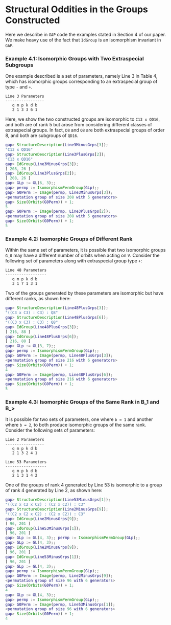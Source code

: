 # Structural Oddities in the Groups Constructed

Here we describe in `GAP` code the examples stated in Section 4 of our paper. We make heavy use of the fact that `IdGroup` is an isomorphism invariant in `GAP`.

### Example 4.1: Isomorphic Groups with Two Extraspecial Subgroups

One example described is a set of parameters, namely Line 3 in Table 4, which has isomorphic groups corresponding to an extraspecial group of type `-` and `+`.
```
Line 3 Parameters
-----------------
   q m p k d b
   2 1 3 3 6 1
```
Here, we show the two constructed groups are isomorphic to `C13 x QD16`, and both are of rank 5 but arose from considering different classes of extraspecial groups.
In fact, `D8` and `Q8` are both extraspecial groups of order 8, and both are subgroups of `QD16`.
```gap
gap> StructureDescription(Line3MinusGrps[3]);
"C13 x QD16"
gap> StructureDescription(Line3PlusGrps[2]);
"C13 x QD16"
gap> IdGroup(Line3MinusGrps[3]);
[ 208, 26 ]
gap> IdGroup(Line3PlusGrps[2]);
[ 208, 26 ]
gap> GLp := GL(6, 3);;
gap> permp := IsomorphismPermGroup(GLp);;
gap> G0Perm := Image(permp, Line3MinusGrps[3]);
<permutation group of size 208 with 5 generators>
gap> Size(Orbits(G0Perm)) + 1;
5
gap> G0Perm := Image(permp, Line3PlusGrps[2]);
<permutation group of size 208 with 5 generators>
gap> Size(Orbits(G0Perm)) + 1;
5
```

### Example 4.2: Isomorphic Groups of Different Rank

Within the same set of parameters, it is possible that two isomorphic groups `G_0` may have a different number of orbits when acting on `V`.
Consider the following set of parameters along with extraspecial group type `+`:
```
Line 48 Parameters
------------------
   q m p k d b
   3 1 7 1 3 1
```
Two of the groups generated by these parameters are isomorphic but have different ranks, as shown here:
```gap
gap> StructureDescription(Line48PlusGrps[3]);
"((C3 x C3) : C3) : Q8"
gap> StructureDescription(Line48PlusGrps[6]);
"((C3 x C3) : C3) : Q8"
gap> IdGroup(Line48PlusGrps[3]);
[ 216, 88 ]
gap> IdGroup(Line48PlusGrps[6]);
[ 216, 88 ]
gap> GLp := GL(3, 7);;
gap> permp := IsomorphismPermGroup(GLp);;
gap> G0Perm := Image(permp, Line48PlusGrps[3]);
<permutation group of size 216 with 6 generators>
gap> Size(Orbits(G0Perm)) + 1;
4
gap> G0Perm := Image(permp, Line48PlusGrps[6]);
<permutation group of size 216 with 6 generators>
gap> Size(Orbits(G0Perm)) + 1;
5
```

### Example 4.3: Isomorphic Groups of the Same Rank in B\_1 and B_>

It is possible for two sets of parameters, one where `b = 1` and another where `b = 2`, to both produce isomorphic groups of the same rank.
Consider the following sets of parameters:
```
Line 2 Parameters
-----------------
   q m p k d b
   2 1 3 2 4 1

Line 53 Parameters
------------------
   q m p k d b
   2 1 3 1 4 2
```
One of the groups of rank 4 generated by Line 53 is isomorphic to a group of rank 4 generated by Line 2, as shown here:
```gap
gap> StructureDescription(Line53MinusGrps[1]);
"((C2 x C2 x C2) : (C2 x C2)) : C3"
gap> StructureDescription(Line2MinusGrps[9]);
"((C2 x C2 x C2) : (C2 x C2)) : C3"
gap> IdGroup(Line2MinusGrps[9]);
[ 96, 201 ]
gap> IdGroup(Line53MinusGrps[1]);
[ 96, 201 ]
gap> GLp := GL(4, 3);; permp := IsomorphismPermGroup(GLp);;
gap> GLp := GL(4, 3);;
gap> IdGroup(Line2MinusGrps[9]);
[ 96, 201 ]
gap> IdGroup(Line53MinusGrps[1]);
[ 96, 201 ]
gap> GLp := GL(4, 3);;
gap> permp := IsomorphismPermGroup(GLp);;
gap> G0Perm := Image(permp, Line2MinusGrps[9]);
<permutation group of size 96 with 6 generators>
gap> Size(Orbits(G0Perm)) + 1;
4
gap> GLp := GL(4, 3);;
gap> permp := IsomorphismPermGroup(GLp);;
gap> G0Perm := Image(permp, Line53MinusGrps[1]);
<permutation group of size 96 with 6 generators>
gap> Size(Orbits(G0Perm)) + 1;
4
```
